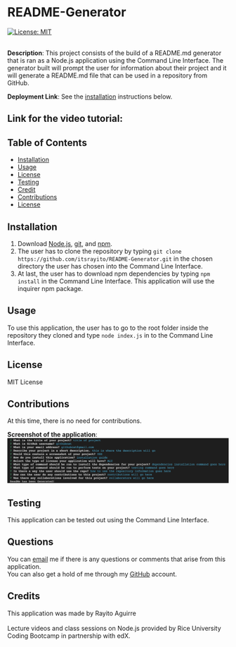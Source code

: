 # README-Generator
[![License: MIT](https://img.shields.io/badge/License-MIT-yellow.svg)](https://opensource.org/license/MIT) <br><br>

**Description**: This project consists of the build of a README.md generator that is ran as a Node.js application using the Command Line Interface. The generator built will prompt the user for information about their project and it will generate a README.md file that can be used in a repository from GitHub.

**Deployment Link**:
See the [installation](#installation) instructions below.

**Link for the video tutorial**:
-

## Table of Contents
* [Installation](#installation)
* [Usage](#usage)
* [License](#license)
* [Testing](#testing)
* [Credit](#credit)
* [Contributions](#contributions)
* [License](#license)

## Installation
1. Download [Node.js](https://node.js.org/en/download/), [git](https://git-scm.com/downloads), and [npm](https://docs.npmjs.com/downloading-and-installing-node-js-and-npm).
2. The user has to clone the repository by typing `git clone https://github.com/itsrayito/README-Generator.git` in the chosen directory the user has chosen into the Command Line Interface.
3. At last, the user has to download npm dependencies by typing `npm install` in the Command Line Interface. This application will use the inquirer npm package.

## Usage
To use this application, the user has to go to the root folder inside the repository they cloned and type `node index.js` in to the Command Line Interface.

## License
MIT License

## Contributions
At this time, there is no need for contributions.

**Screenshot of the application**:
![Alt text](Assets/screenshot.png)


## Testing
This application can be tested out using the Command Line Interface.

## Questions
You can [email](rayito.aguirre94@gmail.com) me if there is any questions or comments that arise from this application.<br>
You can also get a hold of me through my [GitHub](https://github.com/itsrayito) account.

## Credits
This application was made by Rayito Aguirre<br><br>
Lecture videos and class sessions on Node.js provided by Rice University Coding Bootcamp in partnership with edX.

